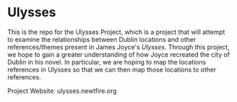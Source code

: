 # Ulysses
This is the repo for the Ulysses Project, which is a project that will attempt to examine the relationships between Dublin locations and other references/themes present in James Joyce's *Ulysses*. Through this project, we hope to gain a greater understanding of how Joyce recreated the city of Dublin in his novel. In particular, we are hoping to map the locations references in Ulysses so that we can then map those locations to other references. 

Project Website: ulysses.newtfire.org
